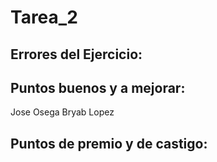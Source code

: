 # Tarea_2
Errores del Ejercicio:
-

Puntos buenos y a mejorar:
-
Jose Osega
Bryab Lopez

Puntos de premio y de castigo:
-
